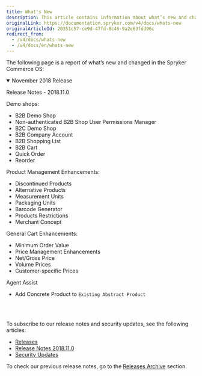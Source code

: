 ```yaml
---
title: What's New
description: This article contains information about what’s new and changed in the Spryker Commerce OS.
originalLink: https://documentation.spryker.com/v4/docs/whats-new
originalArticleId: 20351c57-ce9d-47fd-8c46-9a2e63fdd96c
redirect_from:
  - /v4/docs/whats-new
  - /v4/docs/en/whats-new
---
```


<!--

Used to be http://spryker.github.io/getting-started/whats-new/

Learn more about the new [GDPR regulations](https://documentation.spryker.com/guidelines/guidelines-for-new-gdpr-rules.htm) taking affect on May the 25th, 2018.

Click  here for information on how to navigate through the Academy.
-->

The following page is a report of what’s new and changed in the Spryker Commerce OS:

<details open>
<summary>November 2018 Release</summary>
    
Release Notes - 2018.11.0
    
Demo shops:
    

* B2B Demo Shop
* Non-authenticated B2B Shop User Permissions Manager
* B2C Demo Shop
* B2B Company Account
* B2B Shopping List
* B2B Cart
* Quick Order
* Reorder

Product Management Enhancements:

* Discontinued Products
* Alternative Products
* Measurement Units
* Packaging Units
* Barcode Generator
* Products Restrictions
* Merchant Concept

General Cart Enhancements:

* Minimum Order Value
* Price Management Enhancements
* Net/Gross Price
* Volume Prices
* Customer-specific Prices

Agent Assist

* Add Concrete Product to `Existing Abstract Product`
    
<!--

* New: Reorder
* New: Own Orders of Customers in the Administration Interface
* Improved: Checkout Shipment Pre-Check Plugin
* Improved: Country on the Order Details Page in the Administrator Interface
* Improved: Extension Points for Post (De)activation of CMS Pages and Categories Update
-->
    
</br>
</details>

</br>

To subscribe to our release notes and security updates, see the following articles:

* [Releases](/docs/scos/user/about-spryker/202001.0/releases/releases.html)
* [Release Notes 2018.11.0](/docs/scos/user/about-spryker/202001.0/releases/release-notes/release-notes-2018.11.0/release-notes-2018.11.0.html)
* [Security Updates](/docs/scos/user/about-spryker/202001.0/whats-new/security-updates.html)

To check our previous release notes, go to the [Releases Archive](/docs/scos/user/about-spryker/202001.0/releases/releases.html-archive) section.

<!--
<details open>
<summary>April 2018 Release</summary>
    
[Release Notes - April - 2018](https://documentation.spryker.com/about_spryker/releases/archive/2018/release-notes-april-1-2018.htm)
    

* New: Reorder
* New: Own Orders of Customers in the Administration Interface
* Improved: Checkout Shipment Pre-Check Plugin
* Improved: Country on the Order Details Page in the Administrator Interface
* Improved: Extension Points for Post (De)activation of CMS Pages and Categories Update 

</br>
</details>

<details open>
<summary>March 2018 Release</summary>
    
[Release Notes - March - 2018](https://documentation.spryker.com/about_spryker/releases/archive/2018/release-notes-march-1-2018.htm)
    

* New: Gift Cards
* New: Setting a New Password For the Administration Interface Users
* New: Multi-store Products Availability
* Improved: Obsolete Touch Records Cleanup
* Improved: Elasticsearch 5 Upgrade

</br>
</details>

<details open>
<summary>February 2018 - Release #2</summary>
    
[Release Notes - February - 2 2018](https://documentation.spryker.com/about_spryker/releases/archive/2018/release-notes-february-2-2018.htm)
    

* New: CMS Blocks Per Store
* New: Discounts Per Store
* New: Time To Live For Products
* Improved: Configurable Cookie Path
* Improved: Full Compatibility To Symfony 28 And Then 30
* Improved: Compatibility To PHP 7.2

</br>
</details>

<details open>
<summary>February 2018 - Release #1</summary>
    
[Release Notes - February - 1 2018](https://documentation.spryker.com/about_spryker/releases/archive/2018/release-notes-february-2018.htm)
    

* New: Product Search Widget
* New: Multi-Store Product Abstract
* Improved: Multiple Mappings Per Single Import
* Improved: Fixing Compatibility Issues In All FormTypes
* Improved: New Fields on Customer Account Page

</br>
</details>

<details open>
<summary>January 2018 Release</summary>
    
[Release Notes - January - 2018](https://documentation.spryker.com/about_spryker/releases/archive/2018/release-notes-january-2018.htm)
    

* New: Multi-Currency Product Options
* New: Category Filters
* New: Adding Multiple Products to Cart
* Improved: Use of Logger Plugin by Log Module
* Improved: Fixing a Misleading Name in Sales Query Container
* Improved: Order Placement Process Refactoring
* Improved: Changing the Table Column Type From the Project Code
* Improved: Configuring SSL Verification in Zed Request Client

</br>
</details>

<details open>
<summary>December 2017 Release</summary>
    
[Release Notes - December - 2017](https://documentation.spryker.com/about_spryker/releases/archive/2017/release-notes-december-2017.htm)
    

* New: Initial Release of Heidelpay Module
* New: Arvato RSS Release 2.0.0
* Improved: Spryker Install Tool
* Improved: Discount Calculation Performance with High Number of Criterias in Discount Rule
* Improved: Module Config Shared Between Layers and Between Modules
* Improved:bCatalog View Mode
* Improved: Zed Side Email Validation on Newsletter Subscription and Guest Form
* Improved: Preparing Console Module for Standalone Usage

</br>
</details>

<details open>
<summary>November 2017 - Release #2</summary>
    
[Release Notes - November - 2 2017](https://documentation.spryker.com/about_spryker/releases/archive/2017/release-notes-november-2-2017.htm)
    
* Improved: Inspinia Update
* Improved: Filter Out Certain Orders from Listing in Yves Customer Account
* Improved: Limits for Sequence Numbers
* Improved: Double Click Protection for Submit Action in Zed Administrative Interface
* Improved: Success Codes for NewRelic Record Deployment Response

</br>
</details>

<details open>
<summary>November 2017 - Release #1</summary>
    
[Release Notes - November - 1 2017](https://documentation.spryker.com/about_spryker/releases/archive/2017/release-notes-november-1-2017.htm)
    
* New: Multi-currency for Shipments
* New: Introducing Infrastructure for Upcoming Publish &amp; Synchronisation
* Improved: State Machine Sub-process Reuse
* Improved: Aggregated Reservations for Availability Updates
* Improved: Dedicated Log Configuration Plugins
* Improved: Decoupling JavaScript Dependency in CMS

</br>
</details>

<details open>
<summary>October 2017 - Release #2</summary>
    
[Release Notes - October - 2 2017](https://documentation.spryker.com/about_spryker/releases/archive/2017/release-notes-october-2-2017.htm)

* New: Multi-currency for Discounts
* Improved: Twig Data Access Optimisation
* Improved: Code Sniffer for Project Modules
* Improved: Architecture Sniffer for Custom Paths in Project or Vendor

</br>
</details>

<details open>
<summary>October 2017 - Release #1</summary>
    
[Release Notes - October - 1 2017](https://documentation.spryker.com/about_spryker/releases/archive/2017/release-notes-october-1-2017.html)

* New: CMS Page Preview
* New: Validity Dates for Navigation Nodes
* New: Multi-currency for Orders
* Improved: oryx-for-zed Version Update to 1.1.1
* Improved: New Interface to Allow Shipment and Payment Method Grouping
* Improved: Logging Exceptions in a Human-readable Format
* Improved: CallbackHandler for Exception Logging
* Improved: Cache for Already Located Classes
* Improved: fromArray() Method Performance
* Improved: StorageClient Optimization
* Improved: Add-to-cart Function Performance
* Improved: Force HTTPS
* Improved: Failed Add-to-cart Items from Wishlist
* Improved: OMS Performance Due to Missing Indexes in PostgreSQL
* Improved: Standalone Facets

</br>
</details>

<details open>
<summary>September 2017 - Release #2</summary>
    
[Release Notes - September - 2 2017](https://documentation.spryker.com/about_spryker/releases/archive/2017/release-notes-september-2-2017.htm)

* New: Discount Promotion Products
* New: Product Reviews and Ratings
* New: Multi Currency Infrastructure
* New: Propel Migration Check Console Command
* New: Config Profiler
* Improved: Product Availability Retrieval Enhancement
* Improved: Touch Aware Data Importers to Touch Inactive
* Improved: Validator Updates for Transfers
* Improved: Navigation Redis Entry Optimization
* Improved: Kernel Class Resolver Performance
* Improved: Missing Index for Stock Table
* Improved: Price Check Query Performance
* Improved: Output Execution Time for Importers
* Improved: Mget Cache

</br>
</details>

<details open>
<summary>September 2017 - Release #1</summary>

[Release Notes - September - 1 2017](https://documentation.spryker.com/about_spryker/releases/archive/2017/release-notes-september-1-2017.htm)

* New: Attribute Management for High Number of Attributes
* New: Remove Payment when Cart is Modified
* Improved: Template Validation to CMS Blocks
* Improved: Order Countries
* Improved: Remove Empty Catch Block
* Improved: Customer Group Optimization
* Improved: Cache for Navigation

</br>
</details>

<details open>
<summary>August 2017 - Release #2</summary>

[Release Notes - August - 2 2017](https://documentation.spryker.com/about_spryker/releases/archive/2017/release-notes-august-2-2017.htm)

* New: Order Details Improvement
* Improved: Enable isSearchable Checkbox for CMS Page
* Improved: Initial Grand Total Calculator
* Improved: Product Price Size
* Improved: Query Only Non Assigned Product Abstracts for Assignment
* Improved: Remove Voucher Pool Key From Discount When Type Changes
* Improved: Restore Password Link Generation
* Improved: Unique Name Validation for Carriers

</br>
</details>

<details open>
<summary>August 2017 - Release #1</summary>

[Release Notes - August - 1 2017](https://documentation.spryker.com/about_spryker/releases/archive/2017/release-notes-august-1-2017.htm)

* New: Shipment Discount
* Improved: Create Injection Points for Project Logic for Twig
* Improved: Optional Category Template
* Improved: Shipment Delivery Time
* Improved: Reset Password
* Improved: NULL Password in Config for Storage
* Improved: Missing Breadcrumbs
* Improved: Elasticsearch Client Config
* Improved: Architecture Sniffer
* Improved: Increment Counter for Unlimited Vouchers
* Improved: Change Path to last_yves_request Log
* Improved: Allow Check for Breadcrumbs in Communication
* Improved: Exclusive Custom Search and Storage Client Configuration
* Improved: Update to Allow symfony/http-kernel V2 or V3

</br>
</details>

<details open>
<summary>July 2017 - Release #2</summary>

[Release Notes - July - 2 2017](https://documentation.spryker.com/about_spryker/releases/archive/2017/release-notes-july-2-2017.htm)

* New: Filter by Product Labels
* New: Data Importers
* New: New Products and Dynamic Labels
* New: Category Template and CMS Block Position
* Improved: Possibility to Add ServiceProvider to ConsoleBootstrap
* Improved: CORS Headers
* Improved: Storage Client Cache

</br>
</details>

<details open>
<summary>July 2017 - Release #1</summary>

[Release Notes - July - 1 2017](https://documentation.spryker.com/about_spryker/releases/archive/2017/release-notes-july-1-2017.htm)

* New: Selecting Product Variant in the Cart
* New: Improvements and New Features for CMS Blocks
* New: FileSystem Filemanager
* New: On Sale Products
* New: Discount Rules Based On Product Labels
* New: Multiple Payment Methods for One Sales Order
* New: CMS Content Widgets
* Improved: Validation for Attributes
* Improved: Customer Address Country Options
* Improved: Configuration for CMS Placeholders
* Improved: Subscribe to Newsletter Without Customer Account
* Improved: Enabled Open Range Queries for Filters
* Improved: Stock Management
* Improved: Interface for Subscription Handler
* Improved: Discount Filter
* Improved: Beta: HTTP OPTIONS Pre-flight Request Support

</br>
</details>

<details open>
<summary>June 2017 - Release #2</summary>

[Release Notes - June - 2 2017](https://documentation.spryker.com/about_spryker/releases/archive/2017/release-notes-june-2-2017.htm)

* New: Delete Customer Account
* New: Product Sets
* New: Product Labels
* Improved: Calculation
* Improved: Config Options to Define Ports for Yves and Zed
* Improved: Hashing Algorithm for Zed Authentication

</br>
</details>

<details open>
<summary>June 2017 - Release #1</summary>

[Release Notes - June - 1 2017](https://documentation.spryker.com/about_spryker/releases/archive/2017/release-notes-june-1-2017.htm)

* Improved: Session Service Provider Enhancement
* Improved: Autoload Entry for BC
* Improved: Combining Product Images
* Improved: GetConfig for DependencyProvider
* Improved: Moving Glob to Finder

</br>
</details>

<details open>
<summary>May 2017 - Release #2</summary>

[Release Notes - May - 2 2017](https://documentation.spryker.com/about_spryker/releases/archive/2017/release-notes-may-2-2017.htm)

* New: CMS Page Draft and Page Versioning
* New: Rest API - BETA
* Improved: Removing Image from Image Set
* Improved: GUI Group Buttons
* Improved: Application Store for Testify
* Improved: Logging of Custom Exceptions in Yves
* Improved: Extended Data Set for DataFeed - BETA

</br>
</details>

<details open>
<summary>May 2017 - Release #1</summary>

[Release Notes - May - 1 2017](https://documentation.spryker.com/about_spryker/releases/archive/2017/release-notes-may-1-2017.htm)

* New: Product Groups
* Improved: CodeStyle checker
* Improved: PropelQueryBuilder Filtering and PropelOrm Formatting

</br>
</details>

<details open>
<summary>April 2017 - Release #2</summary>

[Release Notes - April - 2 2017](https://documentation.spryker.com/about_spryker/releases/archive/2017/release-notes-april-2-2017.htm)

* New: Multiple Wishlists
* New: Generated Directory Removal
* New: Data Feeds - BETA
* Improved: Twig Cache Warmup
* Improved: Zed Navigation Fix


</br>
</details>

<details open>
<summary>April 2017 - Release #1</summary>

[Release Notes - April - 1 2017](https://documentation.spryker.com/about_spryker/releases/archive/2017/release-notes-april-1-2017.htm)

* New: Product Relations
* New: Event module
* New: Propel Query Builder - BETA
* Improved: 3rd party integrations


</br>
</details>

-->
